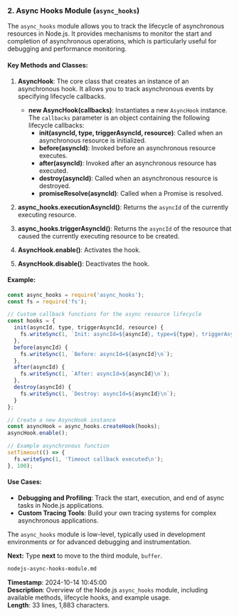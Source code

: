### 2. **Async Hooks Module** (`async_hooks`)

The `async_hooks` module allows you to track the lifecycle of asynchronous resources in Node.js. It provides mechanisms to monitor the start and completion of asynchronous operations, which is particularly useful for debugging and performance monitoring.

#### Key Methods and Classes:
1. **AsyncHook**: The core class that creates an instance of an asynchronous hook. It allows you to track asynchronous events by specifying lifecycle callbacks.
   - **new AsyncHook(callbacks)**: Instantiates a new `AsyncHook` instance. The `callbacks` parameter is an object containing the following lifecycle callbacks:
     - **init(asyncId, type, triggerAsyncId, resource)**: Called when an asynchronous resource is initialized.
     - **before(asyncId)**: Invoked before an asynchronous resource executes.
     - **after(asyncId)**: Invoked after an asynchronous resource has executed.
     - **destroy(asyncId)**: Called when an asynchronous resource is destroyed.
     - **promiseResolve(asyncId)**: Called when a Promise is resolved.
   
2. **async_hooks.executionAsyncId()**: Returns the `asyncId` of the currently executing resource.
   
3. **async_hooks.triggerAsyncId()**: Returns the `asyncId` of the resource that caused the currently executing resource to be created.
   
4. **AsyncHook.enable()**: Activates the hook.
   
5. **AsyncHook.disable()**: Deactivates the hook.

#### Example:
```js
const async_hooks = require('async_hooks');
const fs = require('fs');

// Custom callback functions for the async resource lifecycle
const hooks = {
  init(asyncId, type, triggerAsyncId, resource) {
    fs.writeSync(1, `Init: asyncId=${asyncId}, type=${type}, triggerAsyncId=${triggerAsyncId}\n`);
  },
  before(asyncId) {
    fs.writeSync(1, `Before: asyncId=${asyncId}\n`);
  },
  after(asyncId) {
    fs.writeSync(1, `After: asyncId=${asyncId}\n`);
  },
  destroy(asyncId) {
    fs.writeSync(1, `Destroy: asyncId=${asyncId}\n`);
  }
};

// Create a new AsyncHook instance
const asyncHook = async_hooks.createHook(hooks);
asyncHook.enable();

// Example asynchronous function
setTimeout(() => {
  fs.writeSync(1, 'Timeout callback executed\n');
}, 100);
```

#### Use Cases:
- **Debugging and Profiling**: Track the start, execution, and end of async tasks in Node.js applications.
- **Custom Tracing Tools**: Build your own tracing systems for complex asynchronous applications.
  
The `async_hooks` module is low-level, typically used in development environments or for advanced debugging and instrumentation.

**Next:** Type **next** to move to the third module, `buffer`.

```md
nodejs-async-hooks-module.md
```

**Timestamp**: 2024-10-14 10:45:00  
**Description**: Overview of the Node.js `async_hooks` module, including available methods, lifecycle hooks, and example usage.  
**Length**: 33 lines, 1,883 characters.  
